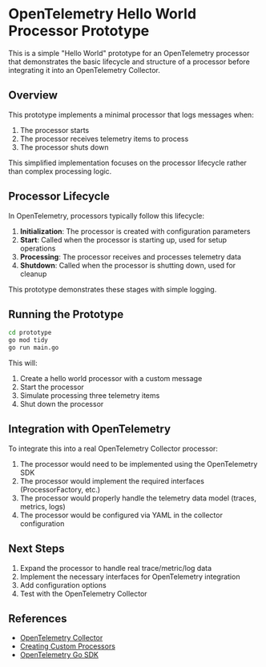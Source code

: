 # OpenTelemetry Hello World Processor Prototype

This is a simple "Hello World" prototype for an OpenTelemetry processor that demonstrates the basic lifecycle and structure of a processor before integrating it into an OpenTelemetry Collector.

## Overview

This prototype implements a minimal processor that logs messages when:
1. The processor starts
2. The processor receives telemetry items to process
3. The processor shuts down

This simplified implementation focuses on the processor lifecycle rather than complex processing logic.

## Processor Lifecycle

In OpenTelemetry, processors typically follow this lifecycle:

1. **Initialization**: The processor is created with configuration parameters
2. **Start**: Called when the processor is starting up, used for setup operations
3. **Processing**: The processor receives and processes telemetry data
4. **Shutdown**: Called when the processor is shutting down, used for cleanup

This prototype demonstrates these stages with simple logging.

## Running the Prototype

```bash
cd prototype
go mod tidy
go run main.go
```

This will:
1. Create a hello world processor with a custom message
2. Start the processor
3. Simulate processing three telemetry items
4. Shut down the processor

## Integration with OpenTelemetry

To integrate this into a real OpenTelemetry Collector processor:

1. The processor would need to be implemented using the OpenTelemetry SDK
2. The processor would implement the required interfaces (ProcessorFactory, etc.)
3. The processor would properly handle the telemetry data model (traces, metrics, logs)
4. The processor would be configured via YAML in the collector configuration

## Next Steps

1. Expand the processor to handle real trace/metric/log data
2. Implement the necessary interfaces for OpenTelemetry integration
3. Add configuration options
4. Test with the OpenTelemetry Collector

## References

- [OpenTelemetry Collector](https://github.com/open-telemetry/opentelemetry-collector)
- [Creating Custom Processors](https://opentelemetry.io/docs/collector/custom-components/)
- [OpenTelemetry Go SDK](https://github.com/open-telemetry/opentelemetry-go)